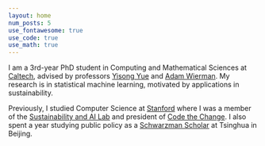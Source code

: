 ```yaml
---
layout: home
num_posts: 5
use_fontawesome: true
use_code: true
use_math: true
---
```


I am a 3rd-year PhD student in Computing and Mathematical Sciences at [<span class="caltech-orange">Caltech</span>](https://cms.caltech.edu/), advised by professors [Yisong Yue](http://www.yisongyue.com/) and [Adam Wierman](https://adamwierman.com/). My research is in statistical machine learning, motivated by applications in sustainability.

Previously, I studied Computer Science at [<span class="cardinal-red">Stanford</span>](https://cs.stanford.edu/) where I was a member of the [Sustainability and AI Lab](https://sustain.stanford.edu/) and president of [Code the Change](https://codethechange.stanford.edu/). I also spent a year studying public policy as a [<span class="schwarzman-purple">Schwarzman Scholar</span>](https://www.schwarzmanscholars.org/) at Tsinghua in Beijing.